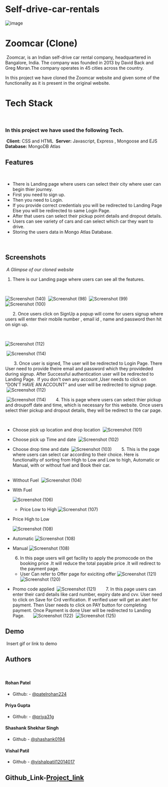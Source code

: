 # Self-drive-car-rentals
![image](https://www.zoomcar.com/build/img/zoom-logo-color.e3ec2e4b625f1a06ddb9a6ac765abb19.png)
​
    
# Zoomcar (Clone)
​
Zoomcar, is an Indian self-drive car rental company, headquartered in Bangalore, India. The company was founded in 2013 by David Back and Greg Moran.The company operates in 45 cities across the country.
 
 In this project we have cloned the Zoomcar website and given some of the functionality as it is present in the original website.
 
 
  
# Tech Stack
​
### In this project we have used the following Tech.
​
**Client:** CSS and HTML
​
**Server:** Javascript, Express , Mongoose and EJS
​
**Database:** MongoDB Atlas
​
​
​
  
## Features
​
-  There is Landing page where users can select their city where user can begin thier journey. 
​
-  First you need to sign up.
​
-  Then you need to Login.
​
-  If you provide correct credentials you will be redirected to Landing Page Else you will be redirected to same Login Page. 
​
-  After that users can select their pickup point details and dropout details. 
​
-  Users can see variety of cars and can select which car they want to drive.
​
- Storing the users data in Mongo Atlas Database.
​
​
  
​
​
​
## Screenshots
​
_A Glimpse of our cloned website_
​
   1. There is our Landing page where users can see all the features.
    
​
​
​
​
​
     
   ![Screenshot (140)](https://github.com/patelrohan224/Zoomcar_backend/blob/priya/Screnshots/Screenshot%20(140).png?raw=true)
​
   ![Screenshot (98)](https://raw.githubusercontent.com/vishalpatil12014017/self-drive-car-rentals/shashank/html/Screenshot%20(98).png)
​
   ![Screenshot (99)](https://raw.githubusercontent.com/vishalpatil12014017/self-drive-car-rentals/shashank/html/Screenshot%20(99).png)
​
   ![Screenshot (100)](https://raw.githubusercontent.com/vishalpatil12014017/self-drive-car-rentals/shashank/html/Screenshot%20(100).png)
   
​
​
​
​
​
​
   2. Once users click on SignUp a popup will come for users signup where users will enter their mobile number , email id , name and password then hit on sign up. 
   
   
​
​
​
​
​
   
   ![Screenshot (112)](https://github.com/patelrohan224/Zoomcar_backend/blob/priya/Screnshots/Screenshot%20(141).png?raw=true)
​
   
​
   ![Screenshot (114)](https://github.com/patelrohan224/Zoomcar_backend/blob/priya/Screnshots/Screenshot%20(142).png?raw=true)
​
  
​
​
​
​
​
​
​
  3. Once user is signed, The user will be redirected to Login Page. There User need to provide theire email and password which they provideded during signup. After Successful authentication user will be redirected to Landing Page.
​
  If you don't own any account ,User needs  to click on  "DON'T HAVE AN ACCOUNT" and user will be redirected to signup page.
​
​
​
​
​
​
   ![Screenshot (112)](https://github.com/patelrohan224/Zoomcar_backend/blob/priya/Screnshots/Screenshot%20(143).png?raw=true)
​
   
​
   ![Screenshot (114)](https://github.com/patelrohan224/Zoomcar_backend/blob/priya/Screnshots/Screenshot%20(144).png?raw=true)
​
​
​
​
​
​
​
   4. This is page where users can select thier pickup and droupoff  date and time, which is necessary for this website. Once users select thier pickup and dropout details, they will be redirect to the car page. 
    
​
​
 - Choose pick up location and drop location
​
   ![Screenshot (101)](https://github.com/patelrohan224/Zoomcar_backend/blob/priya/Screnshots/Screenshot%20(146).png?raw=true)
​
- Choose pick up Time and date
​
   ![Screenshot (102)](https://github.com/patelrohan224/Zoomcar_backend/blob/priya/Screnshots/Screenshot%20(147).png?raw=true)
​
- Choose  drop time and date
​
   ![Screenshot (103)](https://github.com/patelrohan224/Zoomcar_backend/blob/priya/Screnshots/Screenshot%20(148).png?raw=true)
​
​
​
​
​
​
​
   5. This is the page where users can select car according to their choice. Here is functionality of sorting from High to Low and Low to high, Automatic or Manual, with or without fuel and Book their car.  
​
 -  Without Fuel
​
   ![Screenshot (104)](https://github.com/patelrohan224/Zoomcar_backend/blob/priya/Screnshots/Screenshot%20(149).png?raw=true)
​
 - With Fuel
   
   ![Screenshot (106)](https://github.com/patelrohan224/Zoomcar_backend/blob/priya/Screnshots/Screenshot%20(151).png?raw=true)
​
   - Price Low to High
   ![Screenshot (107)](https://raw.githubusercontent.com/vishalpatil12014017/self-drive-car-rentals/shashank/html/Screenshot%20(107).png)
​
​
- Price High to Low
    
   ![Screenshot (108)](https://github.com/patelrohan224/Zoomcar_backend/blob/priya/Screnshots/Screenshot%20(151).png?raw=true)
​
​
​
​
- Automatic
![Screenshot (108)](https://github.com/patelrohan224/Zoomcar_backend/blob/priya/Screnshots/Screenshot%20(153).png?raw=true)
​
  
- Manual
![Screenshot (108)](https://github.com/patelrohan224/Zoomcar_backend/blob/priya/Screnshots/Screenshot%20(154).png?raw=true)
​
​
    
   6. In this page users will get facility to apply the promocode on the booking price .It will reduce the total payable price .It will redirect to the payment page.
   
   - User Can refer to Offer page for exiciting offer
 ![Screenshot (121)](https://github.com/patelrohan224/Zoomcar_backend/blob/priya/Screnshots/Screenshot%20(145).png?raw=true)
​
   ![Screenshot (120)](https://raw.githubusercontent.com/vishalpatil12014017/self-drive-car-rentals/shashank/html/Screenshot%20(120).png)
​
- Promo code applied
​
   ![Screenshot (121)](https://github.com/patelrohan224/Zoomcar_backend/blob/priya/Screnshots/Screenshot%20(158).png?raw=true)
​
​
​
​
​
​
​
   7. In this page users can enter their card details like card number, expiry date and cvv. User need to click on Save for Crd verification. If verified user will get an alert for payment. Then User needs to click on  PAY button for completing  payment. Once Payment is done User will be redirected to Landing Page. 
​
​
​
​
​
​
   ![Screenshot (122)](https://github.com/patelrohan224/Zoomcar_backend/blob/priya/Screnshots/Screenshot%20(159).png?raw=true)
​
   ![Screenshot (125)](https://github.com/patelrohan224/Zoomcar_backend/blob/priya/Screnshots/Screenshot%20(160).png?raw=true)
​
  
## Demo
​
Insert gif or link to demo
​
​
  
## Authors
​
#### Rohan Patel
- Github: - [@patelrohan224](https://github.com/patelrohan224)
#### Priya Gupta
- Github: - [@priya31g](https://github.com/priya31g)
#### Shashank Shekhar Singh
- Github  - [@shashank0194](https://github.com/shashank0194)
#### Vishal Patil
- Github  - [@vishalpatil12014017](https://github.com/vishalpatil12014017)
​
## Github_Link-[Project_link](https://github.com/patelrohan224/Zoomcar_backend)
